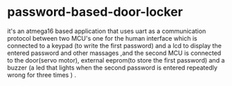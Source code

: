 # password-based-door-locker
it's an atmega16 based application that uses uart as a communication protocol between two MCU's 
one for the human interface which is connected to a keypad (to write the first password) and a lcd to
display the entered password and other massages ,and the second MCU is connected to the door(servo motor),
external eeprom(to store the first password) and a buzzer (a led that lights when the second password is entered repeatedly wrong for three times ) .
